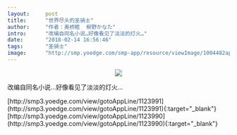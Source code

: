 ```yaml
---
layout:     post
title:      "世界尽头的圣骑士"
author:     "作者：奥桥睦  柳野かなた"
intro:      "改编自同名小说…好像看见了淡淡的灯火…"
date:       "2018-02-14 16:56:46"
tags:       "圣骑士"
image:      "http://smp.yoedge.com/smp-app/resource/viewImage/1004482appline.png"
---
```

<div style="text-align: center">
<p><img src="http://smp.yoedge.com/smp-app/resource/viewImage/1004482appline.png"/></p>
</div>
<p class="post-meta">
<span>改编自同名小说…好像看见了淡淡的灯火…</span>
</p>
[http://smp3.yoedge.com/view/gotoAppLine/1123991](http://smp3.yoedge.com/view/gotoAppLine/1123991){:target="_blank"}
[http://smp3.yoedge.com/view/gotoAppLine/1123990](http://smp3.yoedge.com/view/gotoAppLine/1123990){:target="_blank"}


